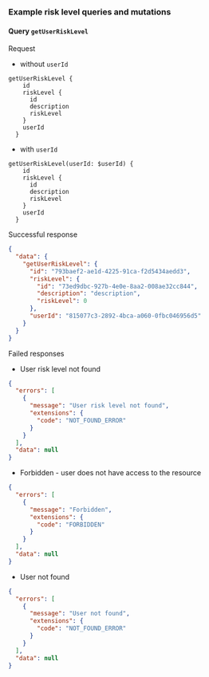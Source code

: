 ### Example risk level queries and mutations

#### Query `getUserRiskLevel`

Request

- without `userId`

```
getUserRiskLevel {
    id
    riskLevel {
      id
      description
      riskLevel
    }
    userId
  }
```

- with `userId`

```
getUserRiskLevel(userId: $userId) {
    id
    riskLevel {
      id
      description
      riskLevel
    }
    userId
  }
```

Successful response

```json
{
  "data": {
    "getUserRiskLevel": {
      "id": "793baef2-ae1d-4225-91ca-f2d5434aedd3",
      "riskLevel": {
        "id": "73ed9dbc-927b-4e0e-8aa2-008ae32cc844",
        "description": "description",
        "riskLevel": 0
      },
      "userId": "815077c3-2892-4bca-a060-0fbc046956d5"
    }
  }
}
```

Failed responses

- User risk level not found

```json
{
  "errors": [
    {
      "message": "User risk level not found",
      "extensions": {
        "code": "NOT_FOUND_ERROR"
      }
    }
  ],
  "data": null
}
```

- Forbidden - user does not have access to the resource

```json
{
  "errors": [
    {
      "message": "Forbidden",
      "extensions": {
        "code": "FORBIDDEN"
      }
    }
  ],
  "data": null
}
```

- User not found

```json
{
  "errors": [
    {
      "message": "User not found",
      "extensions": {
        "code": "NOT_FOUND_ERROR"
      }
    }
  ],
  "data": null
}
```
